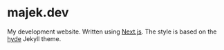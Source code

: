 # majek.dev
My development website.
Written using [Next.js](https://nextjs.org/).
The style is based on the [hyde](https://github.com/poole/hyde) Jekyll theme. 
